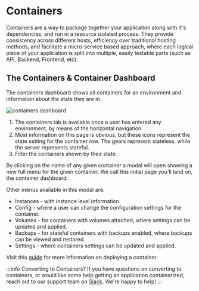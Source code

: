 
# Containers

Containers are a way to package together your application along with it's dependencies, and run in a resource isolated process. They provide consistency across different hosts, efficiency over traditional hosting methods, and facilitate a micro-service based approach, where each logical piece of your application is split into multiple, easily testable parts (such as API, Backend, Frontend, etc).

## The Containers & Container Dashboard

The containers dashboard shows all containers for an environment and information about the state they are in.

![containers dashboard](https://static.cycle.io/portal-docs/containers/container-dashboard.png)

1. The containers tab is available once a user has entered any environment, by means of the horizontal navigation.
2. Most information on this page is obvious, but these icons represent the state setting for the container row. The gears represent stateless, while the server represents stateful.
3. Filter the containers shown by their state.

By clicking on the name of any given container a modal will open showing a new full menu for the given container. We call this initial page you'll land on, the container dashboard.

Other menus available in this modal are:

- Instances - with instance level information.
- Config - where a user can change the configuration settings for the container.
- Volumes - for containers with volumes attached, where settings can be updated and applied.
- Backups - for stateful containers with backups enabled, where backups can be viewed and restored.
- Settings - where containers settings can be updated and applied.

Visit this [guide](/docs/environments/deploy-single-container) for more information on deploying a container.

:::info Converting to Containers?
If you have questions on converting to containers, or would like some help getting an application containerized, reach out to our support team on [Slack](https://slack.cycle.io). We're happy to help!
:::
